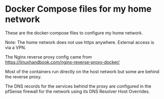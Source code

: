 # Docker Compose files for my home network

These are the docker-compose files to configure my home network.

Note: The home network does not use https anywhere. External access is via a VPN.

The Nginx reverse proxy config came from https://linuxhandbook.com/nginx-reverse-proxy-docker/

Most of the containers run directly on the host network but some are behind the reverse proxy.

The DNS records for the services behind the proxy are configured in the pfSense firewall for the network using its DNS Resolver Host Overrides.
